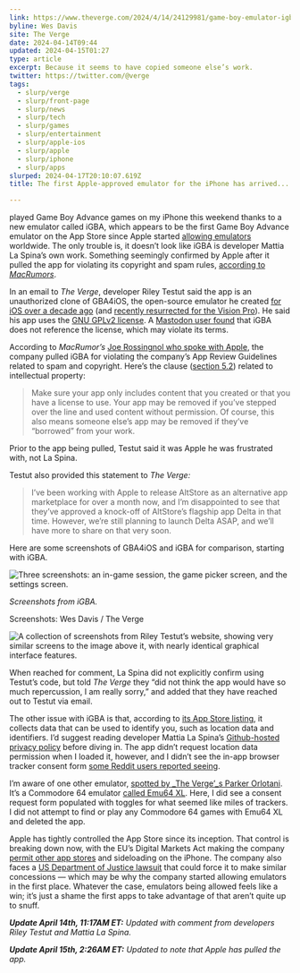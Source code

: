 ```yaml
---
link: https://www.theverge.com/2024/4/14/24129981/game-boy-emulator-igba-iphone-ios-app-store-gba4ios-testut-knock-off
byline: Wes Davis
site: The Verge
date: 2024-04-14T09:44
updated: 2024-04-15T01:27
type: article
excerpt: Because it seems to have copied someone else’s work.
twitter: https://twitter.com/@verge
tags:
  - slurp/verge
  - slurp/front-page
  - slurp/news
  - slurp/tech
  - slurp/games
  - slurp/entertainment
  - slurp/apple-ios
  - slurp/apple
  - slurp/iphone
  - slurp/apps
slurped: 2024-04-17T20:10:07.619Z
title: The first Apple-approved emulator for the iPhone has arrived... and been pulled

---
```

 played Game Boy Advance games on my iPhone this weekend thanks to a new emulator called iGBA, which appears to be the first Game Boy Advance emulator on the App Store since Apple started [allowing emulators](https://www.theverge.com/2024/4/5/24122341/apple-app-store-game-emulators-super-apps) worldwide. The only trouble is, it doesn’t look like iGBA is developer Mattia La Spina’s own work. Something seemingly confirmed by Apple after it pulled the app for violating its copyright and spam rules, [according to _MacRumors_](https://www.macrumors.com/2024/04/15/apple-removes-igba-from-app-store/).

In an email to _The Verge_, developer Riley Testut said the app is an unauthorized clone of GBA4iOS, the open-source emulator he created [for iOS over a decade ago](https://www.theverge.com/2014/7/31/5956059/you-can-play-every-game-boy-advance-game-on-your-iphone-right-now) (and [recently resurrected for the Vision Pro](https://www.theverge.com/2024/2/19/24077846/if-youve-got-a-vision-pro-you-can-now-play-a-giant-game-boy)). He said his app uses the [GNU GPLv2 license](https://www.gnu.org/licenses/old-licenses/gpl-2.0.en.html). A [Mastodon user found](https://mastodon.social/@maczydeco/112268422489536936) that iGBA does not reference the license, which may violate its terms.

According to _MacRumor’s_ [Joe Rossingnol who spoke with Apple](https://www.threads.net/@rsgnl/post/C5w830dOHfb/?xmt=AQGzNM9XAl2d5pinhA-sWGc0B1CgDg98HuRNQPFiuNsu7w), the company pulled iGBA for violating the company’s App Review Guidelines related to spam and copyright. Here’s the clause ([section 5.2](https://developer.apple.com/app-store/review/guidelines/#intellectual-property)) related to intellectual property:

> Make sure your app only includes content that you created or that you have a license to use. Your app may be removed if you’ve stepped over the line and used content without permission. Of course, this also means someone else’s app may be removed if they’ve “borrowed” from your work.

Prior to the app being pulled, Testut said it was Apple he was frustrated with, not La Spina.

Testut also provided this statement to _The Verge:_

> I’ve been working with Apple to release AltStore as an alternative app marketplace for over a month now, and I’m disappointed to see that they’ve approved a knock-off of AltStore’s flagship app Delta in that time. However, we’re still planning to launch Delta ASAP, and we’ll have more to share on that very soon.

Here are some screenshots of GBA4iOS and iGBA for comparison, starting with iGBA.

![Three screenshots: an in-game session, the game picker screen, and the settings screen.](https://duet-cdn.vox-cdn.com/thumbor/0x0:5000x3031/2400x1455/filters:focal(2500x1516:2501x1517):format(webp)/cdn.vox-cdn.com/uploads/chorus_asset/file/25393425/iGBA.png)

_Screenshots from iGBA._

Screenshots: Wes Davis / The Verge

![A collection of screenshots from Riley Testut’s website, showing very similar screens to the image above it, with nearly identical graphical interface features.](https://duet-cdn.vox-cdn.com/thumbor/0x0:5000x3031/2400x1455/filters:focal(2500x1516:2501x1517):format(webp)/cdn.vox-cdn.com/uploads/chorus_asset/file/25393421/GBA4iOS_screenshots.png)

When reached for comment, La Spina did not explicitly confirm using Testut’s code, but told _The Verge_ they “did not think the app would have so much repercussion, I am really sorry,” and added that they have reached out to Testut via email.

The other issue with iGBA is that, according to [its App Store listing](https://go.skimresources.com/?id=1025X1701640&xs=1&url=https%3A%2F%2Fapps.apple.com%2Fil%2Fapp%2Figba-gba-gbc-retro-emulator%2Fid6482993626), it collects data that can be used to identify you, such as location data and identifiers. I’d suggest reading developer Mattia La Spina’s [Github-hosted privacy policy](https://gist.github.com/mattiaa95/fa36f274224f9baec2134322e620985e) before diving in. The app didn’t request location data permission when I loaded it, however, and I didn’t see the in-app browser tracker consent form [some Reddit users reported seeing](https://www.reddit.com/r/ios/comments/1c322t9/comment/kzemnno/?utm_source=share&utm_medium=web3x&utm_name=web3xcss&utm_term=1&utm_content=share_button).

I’m aware of one other emulator, [spotted by _The Verge’_s Parker Orlotani](https://www.threads.net/@parkerortolani/post/C5uKBGcJpxz). It’s a Commodore 64 emulator [called Emu64 XL](https://go.skimresources.com/?id=1025X1701640&xs=1&url=https%3A%2F%2Fapps.apple.com%2Fus%2Fapp%2Femu64-xl%2Fid6483251916). Here, I did see a consent request form populated with toggles for what seemed like miles of trackers. I did not attempt to find or play any Commodore 64 games with Emu64 XL and deleted the app.

Apple has tightly controlled the App Store since its inception. That control is breaking down now, with the EU’s Digital Markets Act making the company [permit other app stores](https://www.theverge.com/24100979/altstore-europe-app-marketplace-price-games) and sideloading on the iPhone. The company also faces a [US Department of Justice lawsuit](https://www.theverge.com/24107581/doj-v-apple-antitrust-monoply-news-updates) that could force it to make similar concessions — which may be why the company started allowing emulators in the first place. Whatever the case, emulators being allowed feels like a win; it’s just a shame the first apps to take advantage of that aren’t quite up to snuff.

_**Update April 14th, 11:17AM ET:** Updated with comment from developers Riley Testut and Mattia La Spina._

_**Update April 15th, 2:26AM ET:** Updated to note that Apple has pulled the app._